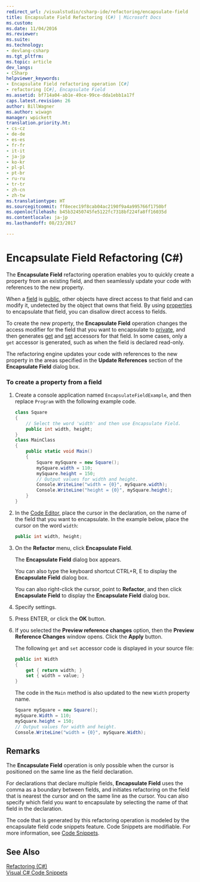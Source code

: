 ```yaml
---
redirect_url: /visualstudio/csharp-ide/refactoring/encapsulate-field
title: Encapsulate Field Refactoring (C#) | Microsoft Docs
ms.custom: 
ms.date: 11/04/2016
ms.reviewer: 
ms.suite: 
ms.technology:
- devlang-csharp
ms.tgt_pltfrm: 
ms.topic: article
dev_langs:
- CSharp
helpviewer_keywords:
- Encapsulate Field refactoring operation [C#]
- refactoring [C#], Encapsulate Field
ms.assetid: bf714a04-ab1e-49ce-99ce-dda1ebb1a17f
caps.latest.revision: 26
author: BillWagner
ms.author: wiwagn
manager: wpickett
translation.priority.ht:
- cs-cz
- de-de
- es-es
- fr-fr
- it-it
- ja-jp
- ko-kr
- pl-pl
- pt-br
- ru-ru
- tr-tr
- zh-cn
- zh-tw
ms.translationtype: HT
ms.sourcegitcommit: ff8ecec19f8cab04ac2190f9a4a995766f1750bf
ms.openlocfilehash: b45b32450745fe5122fc7318bf224fa8ff16035d
ms.contentlocale: ja-jp
ms.lasthandoff: 08/23/2017

---
```

# <a name="encapsulate-field-refactoring-c"></a>Encapsulate Field Refactoring (C#)
The **Encapsulate Field** refactoring operation enables you to quickly create a property from an existing field, and then seamlessly update your code with references to the new property.  
  
 When a [field](/dotnet/csharp/programming-guide/classes-and-structs/fields) is [public](/dotnet/csharp/language-reference/keywords/public), other objects have direct access to that field and can modify it, undetected by the object that owns that field. By using [properties](/dotnet/csharp/programming-guide/classes-and-structs/properties) to encapsulate that field, you can disallow direct access to fields.  
  
 To create the new property, the **Encapsulate Field** operation changes the access modifier for the field that you want to encapsulate to [private](/dotnet/csharp/language-reference/keywords/private), and then generates [get](/dotnet/csharp/language-reference/keywords/get) and [set](/dotnet/csharp/language-reference/keywords/set) accessors for that field. In some cases, only a `get` accessor is generated, such as when the field is declared read-only.  
  
 The refactoring engine updates your code with references to the new property in the areas specified in the **Update References** section of the **Encapsulate Field** dialog box.  
  
### <a name="to-create-a-property-from-a-field"></a>To create a property from a field  
  
1.  Create a console application named `EncapsulateFieldExample`, and then replace `Program` with the following example code.  
  
    ```cs  
    class Square  
    {  
        // Select the word 'width' and then use Encapsulate Field.  
        public int width, height;  
    }  
    class MainClass  
    {  
        public static void Main()  
        {  
            Square mySquare = new Square();  
            mySquare.width = 110;  
            mySquare.height = 150;  
            // Output values for width and height.  
            Console.WriteLine("width = {0}", mySquare.width);  
            Console.WriteLine("height = {0}", mySquare.height);  
        }  
    }  
    ```  
  
2.  In the [Code Editor](../ide/writing-code-in-the-code-and-text-editor.md), place the cursor in the declaration, on the name of the field that you want to encapsulate. In the example below, place the cursor on the word `width`:  
  
    ```cs  
    public int width, height;  
    ```  
  
3.  On the **Refactor** menu, click **Encapsulate Field**.  
  
     The **Encapsulate Field** dialog box appears.  
  
     You can also type the keyboard shortcut CTRL+R, E to display the **Encapsulate Field** dialog box.  
  
     You can also right-click the cursor, point to **Refactor**, and then click **Encapsulate Field** to display the **Encapsulate Field** dialog box.  
  
4.  Specify settings.  
  
5.  Press ENTER, or click the **OK** button.  
  
6.  If you selected the **Preview reference changes** option, then the **Preview Reference Changes** window opens. Click the **Apply** button.  
  
     The following `get` and `set` accessor code is displayed in your source file:  
  
    ```cs  
    public int Width  
    {  
        get { return width; }  
        set { width = value; }  
    }  
    ```  
  
     The code in the `Main` method is also updated to the new `Width` property name.  
  
    ```cs  
    Square mySquare = new Square();  
    mySquare.Width = 110;  
    mySquare.height = 150;  
    // Output values for width and height.  
    Console.WriteLine("width = {0}", mySquare.Width);  
    ```  
  
## <a name="remarks"></a>Remarks  
 The **Encapsulate Field** operation is only possible when the cursor is positioned on the same line as the field declaration.  
  
 For declarations that declare multiple fields, **Encapsulate Field** uses the comma as a boundary between fields, and initiates refactoring on the field that is nearest the cursor and on the same line as the cursor. You can also specify which field you want to encapsulate by selecting the name of that field in the declaration.  
  
 The code that is generated by this refactoring operation is modeled by the encapsulate field code snippets feature. Code Snippets are modifiable. For more information, see [Code Snippets](../ide/visual-csharp-code-snippets.md).  
  
## <a name="see-also"></a>See Also  
 [Refactoring (C#)](refactoring-csharp.md)   
 [Visual C# Code Snippets](../ide/visual-csharp-code-snippets.md)
